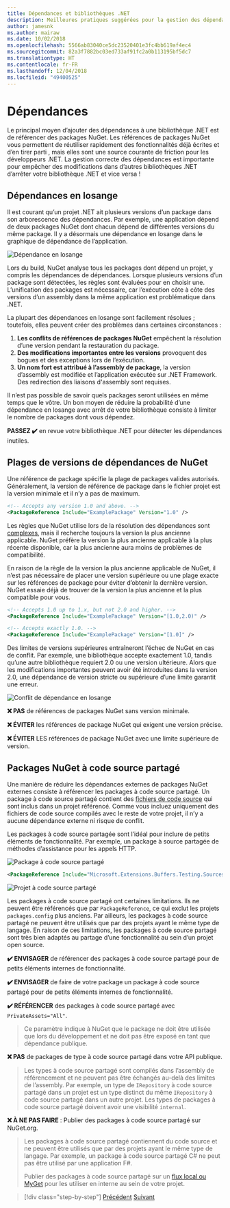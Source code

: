 ```yaml
---
title: Dépendances et bibliothèques .NET
description: Meilleures pratiques suggérées pour la gestion des dépendances NuGet dans les bibliothèques .NET.
author: jamesnk
ms.author: mairaw
ms.date: 10/02/2018
ms.openlocfilehash: 5566ab83040ce5dc23520401e3fc4bb619af4ec4
ms.sourcegitcommit: 82a3f7882bc03ed733af91fc2a0b113195bf5dc7
ms.translationtype: HT
ms.contentlocale: fr-FR
ms.lasthandoff: 12/04/2018
ms.locfileid: "49400525"
---
```

# <a name="dependencies"></a>Dépendances

Le principal moyen d’ajouter des dépendances à une bibliothèque .NET est de référencer des packages NuGet. Les références de packages NuGet vous permettent de réutiliser rapidement des fonctionnalités déjà écrites et d’en tirer parti , mais elles sont une source courante de friction pour les développeurs .NET. La gestion correcte des dépendances est importante pour empêcher des modifications dans d’autres bibliothèques .NET d’arrêter votre bibliothèque .NET et vice versa !

## <a name="diamond-dependencies"></a>Dépendances en losange

Il est courant qu’un projet .NET ait plusieurs versions d’un package dans son arborescence des dépendances. Par exemple, une application dépend de deux packages NuGet dont chacun dépend de différentes versions du même package. Il y a désormais une dépendance en losange dans le graphique de dépendance de l’application.

![Dépendance en losange](./media/dependencies/diamond-dependency.png "Dépendance en losange")

Lors du build, NuGet analyse tous les packages dont dépend un projet, y compris les dépendances de dépendances. Lorsque plusieurs versions d’un package sont détectées, les règles sont évaluées pour en choisir une. L’unification des packages est nécessaire, car l’exécution côte à côte des versions d’un assembly dans la même application est problématique dans .NET.

La plupart des dépendances en losange sont facilement résolues ; toutefois, elles peuvent créer des problèmes dans certaines circonstances :

1. **Les conflits de références de packages NuGet** empêchent la résolution d’une version pendant la restauration du package.
2. **Des modifications importantes entre les versions** provoquent des bogues et des exceptions lors de l’exécution.
3. **Un nom fort est attribué à l’assembly de package**, la version d’assembly est modifiée et l’application exécutée sur .NET Framework. Des redirection des liaisons d'assembly sont requises.

Il n’est pas possible de savoir quels packages seront utilisées en même temps que le vôtre. Un bon moyen de réduire la probabilité d’une dépendance en losange avec arrêt de votre bibliothèque consiste à limiter le nombre de packages dont vous dépendez.

**PASSEZ ✔️** en revue votre bibliothèque .NET pour détecter les dépendances inutiles.

## <a name="nuget-dependency-version-ranges"></a>Plages de versions de dépendances de NuGet

Une référence de package spécifie la plage de packages valides autorisés. Généralement, la version de référence de package dans le fichier projet est la version minimale et il n’y a pas de maximum.

```xml
<!-- Accepts any version 1.0 and above. -->
<PackageReference Include="ExamplePackage" Version="1.0" />
```

Les règles que NuGet utilise lors de la résolution des dépendances sont [complexes](/nuget/consume-packages/dependency-resolution), mais il recherche toujours la version la plus ancienne applicable. NuGet préfère la version la plus ancienne applicable à la plus récente disponible, car la plus ancienne aura moins de problèmes de compatibilité.

En raison de la règle de la version la plus ancienne applicable de NuGet, il n’est pas nécessaire de placer une version supérieure ou une plage exacte sur les références de package pour éviter d’obtenir la dernière version. NuGet essaie déjà de trouver de la version la plus ancienne et la plus compatible pour vous.

```xml
<!-- Accepts 1.0 up to 1.x, but not 2.0 and higher. -->
<PackageReference Include="ExamplePackage" Version="[1.0,2.0)" />

<!-- Accepts exactly 1.0. -->
<PackageReference Include="ExamplePackage" Version="[1.0]" />
```

Des limites de versions supérieures entraîneront l’échec de NuGet en cas de conflit. Par exemple, une bibliothèque accepte exactement 1.0, tandis qu’une autre bibliothèque requiert 2.0 ou une version ultérieure. Alors que les modifications importantes peuvent avoir été introduites dans la version 2.0, une dépendance de version stricte ou supérieure d’une limite garantit une erreur.

![Conflit de dépendance en losange](./media/dependencies/diamond-dependency-conflict.png "Conflit de dépendance en losange")

**❌ PAS** de références de packages NuGet sans version minimale.

**❌ ÉVITER** les références de package NuGet qui exigent une version précise.

**❌ ÉVITER** LES références de package NuGet avec une limite supérieure de version.

## <a name="nuget-shared-source-packages"></a>Packages NuGet à code source partagé

Une manière de réduire les dépendances externes de packages NuGet externes consiste à référencer les packages à code source partagé. Un package à code source partagé contient des [fichiers de code source](/nuget/reference/nuspec#including-content-files) qui sont inclus dans un projet référencé. Comme vous incluez uniquement des fichiers de code source compilés avec le reste de votre projet, il n’y a aucune dépendance externe ni risque de conflit.

Les packages à code source partagée sont l’idéal pour inclure de petits éléments de fonctionnalité. Par exemple, un package à source partagée de méthodes d’assistance pour les appels HTTP.

![Package à code source partagé](./media/dependencies/shared-source-package.png "Package à code source partagé")

```xml
<PackageReference Include="Microsoft.Extensions.Buffers.Testing.Sources" PrivateAssets="All" Version="1.0" />
```

![Projet à code source partagé](./media/dependencies/shared-source-project.png "Projet à code source partagé")

Les packages à code source partagé ont certaines limitations. Ils ne peuvent être référencés que par `PackageReference`, ce qui exclut les projets `packages.config` plus anciens. Par ailleurs, les packages à code source partagé ne peuvent être utilisés que par des projets ayant le même type de langage. En raison de ces limitations, les packages à code source partagé sont très bien adaptés au partage d’une fonctionnalité au sein d’un projet open source.

**✔️ ENVISAGER** de référencer des packages à code source partagé pour de petits éléments internes de fonctionnalité.

**✔️ ENVISAGER** de faire de votre package un package à code source partagé pour de petits éléments internes de fonctionnalité.

**✔️ RÉFÉRENCER** des packages à code source partagé avec `PrivateAssets="All"`.

> Ce paramètre indique à NuGet que le package ne doit être utilisée que lors du développement et ne doit pas être exposé en tant que dépendance publique.

**❌ PAS** de packages de type à code source partagé dans votre API publique.

> Les types à code source partagé sont compilés dans l’assembly de référencement et ne peuvent pas être échangés au-delà des limites de l’assembly. Par exemple, un type de `IRepository` à code source partagé dans un projet est un type distinct du même `IRepository` à code source partagé dans un autre projet. Les types de packages à code source partagé doivent avoir une visibilité `internal`.

**❌ À NE PAS FAIRE** : Publier des packages à code source partagé sur NuGet.org.

> Les packages à code source partagé contiennent du code source et ne peuvent être utilisés que par des projets ayant le même type de langage. Par exemple, un package à code source partagé C# ne peut pas être utilisé par une application F#.
>
> Publier des packages à code source partagé sur un [flux local ou MyGet](./publish-nuget-package.md) pour les utiliser en interne au sein de votre projet.

>[!div class="step-by-step"]
>[Précédent](nuget.md)
>[Suivant](sourcelink.md)